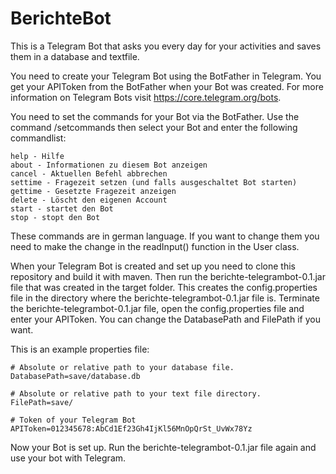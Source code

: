 # BerichteBot
This is a Telegram Bot that asks you every day for your activities and saves them in a database and textfile.

You need to create your Telegram Bot using the BotFather in Telegram. You get your APIToken from the BotFather when your Bot was created.
For more information on Telegram Bots visit https://core.telegram.org/bots.

You need to set the commands for your Bot via the BotFather. Use the command /setcommands then select your Bot and enter the following commandlist:

``` text
help - Hilfe
about - Informationen zu diesem Bot anzeigen
cancel - Aktuellen Befehl abbrechen
settime - Fragezeit setzen (und falls ausgeschaltet Bot starten)
gettime - Gesetzte Fragezeit anzeigen
delete - Löscht den eigenen Account
start - startet den Bot
stop - stopt den Bot
```

These commands are in german language. If you want to change them you need to make the change in the readInput() function in the User class.

When your Telegram Bot is created and set up you need to clone this repository and build it with maven. Then run the berichte-telegrambot-0.1.jar file that was created in the target folder.
This creates the config.properties file in the directory where the berichte-telegrambot-0.1.jar file is. 
Terminate the berichte-telegrambot-0.1.jar file, open the config.properties file and enter your APIToken. You can change the DatabasePath and FilePath if you want.

This is an example properties file:

``` properties
# Absolute or relative path to your database file.
DatabasePath=save/database.db

# Absolute or relative path to your text file directory.    
FilePath=save/

# Token of your Telegram Bot
APIToken=012345678:AbCd1Ef23Gh4IjKl56MnOpQrSt_UvWx78Yz
```

Now your Bot is set up. Run the berichte-telegrambot-0.1.jar file again and use your bot with Telegram. 